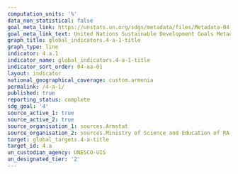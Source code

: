 ```yaml
---
computation_units: '%'
data_non_statistical: false
goal_meta_link: https://unstats.un.org/sdgs/metadata/files/Metadata-04-0A-01.pdf
goal_meta_link_text: United Nations Sustainable Development Goals Metadata (pdf 210kB)
graph_title: global_indicators.4-a-1-title
graph_type: line
indicator: 4.a.1
indicator_name: global_indicators.4-a-1-title
indicator_sort_order: 04-aa-01
layout: indicator
national_geographical_coverage: custom.armenia
permalink: /4-a-1/
published: true
reporting_status: complete
sdg_goal: '4'
source_active_1: true
source_active_2: true
source_organisation_1: sources.Armstat
source_organisation_2: sources.Ministry of Science and Education of RA
target: global_targets.4-a-title
target_id: 4.a
un_custodian_agency: UNESCO-UIS
un_designated_tier: '2'
---
```

